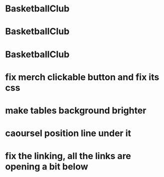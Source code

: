 # BasketballClub
# BasketballClub
# BasketballClub
# fix merch clickable button and fix its css
# make tables background brighter
# caoursel position line under it 
# fix the linking, all the links are opening a bit below